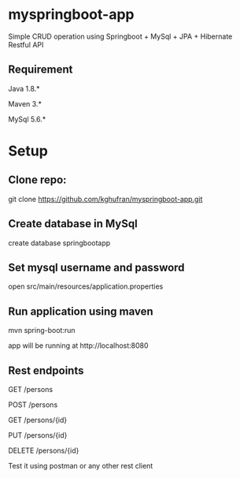 # myspringboot-app

Simple CRUD operation using Springboot + MySql + JPA + Hibernate Restful API

## Requirement

Java 1.8.*

Maven 3.*

MySql 5.6.*

# Setup

## Clone repo:

git clone https://github.com/kghufran/myspringboot-app.git

## Create database in MySql

create database springbootapp

## Set mysql username and password

open src/main/resources/application.properties

## Run application using maven

mvn spring-boot:run

app will be running at http://localhost:8080

## Rest endpoints

GET /persons

POST /persons

GET /persons/{id}

PUT /persons/{id}

DELETE /persons/{id}


Test it using postman or any other rest client

